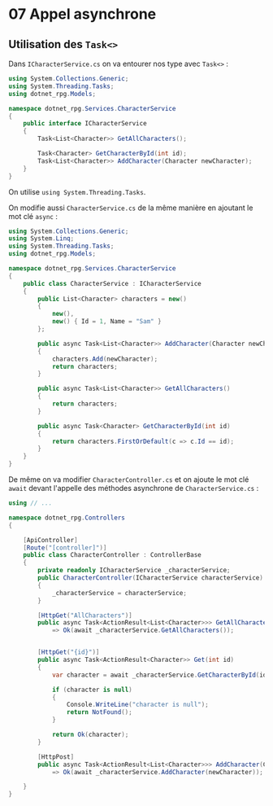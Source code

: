 # 07 Appel asynchrone

## Utilisation des `Task<>`

Dans `ICharacterService.cs` on va entourer nos type avec `Task<>` :

```csharp
using System.Collections.Generic;
using System.Threading.Tasks;
using dotnet_rpg.Models;

namespace dotnet_rpg.Services.CharacterService
{
    public interface ICharacterService
    {
        Task<List<Character>> GetAllCharacters();

        Task<Character> GetCharacterById(int id);
        Task<List<Character>> AddCharacter(Character newCharacter);
    }
}
```

On utilise `using System.Threading.Tasks`.

On modifie aussi `CharacterService.cs` de la même manière en ajoutant le mot clé `async` :

```csharp
using System.Collections.Generic;
using System.Linq;
using System.Threading.Tasks;
using dotnet_rpg.Models;

namespace dotnet_rpg.Services.CharacterService
{
    public class CharacterService : ICharacterService
    {
        public List<Character> characters = new()
        {
            new(),
            new() { Id = 1, Name = "Sam" }
        };

        public async Task<List<Character>> AddCharacter(Character newCharacter)
        {
            characters.Add(newCharacter);
            return characters;
        }

        public async Task<List<Character>> GetAllCharacters()
        {
            return characters;
        }

        public async Task<Character> GetCharacterById(int id)
        {
            return characters.FirstOrDefault(c => c.Id == id);
        }
    }
}
```

De même on va modifier `CharacterController.cs` et on ajoute le mot clé `await` devant l'appelle des méthodes asynchrone de `CharacterService.cs` :

```csharp
using // ...

namespace dotnet_rpg.Controllers
{

    [ApiController]
    [Route("[controller]")]
    public class CharacterController : ControllerBase
    {
        private readonly ICharacterService _characterService;
        public CharacterController(ICharacterService characterService)
        {
            _characterService = characterService;
        }

        [HttpGet("AllCharacters")]
        public async Task<ActionResult<List<Character>>> GetAllCharacters()
            => Ok(await _characterService.GetAllCharacters());


        [HttpGet("{id}")]
        public async Task<ActionResult<Character>> Get(int id)
        {
            var character = await _characterService.GetCharacterById(id);

            if (character is null)
            {
                Console.WriteLine("character is null");
                return NotFound();
            }

            return Ok(character);
        }

        [HttpPost]
        public async Task<ActionResult<List<Character>>> AddCharacter(Character newCharacter)
            => Ok(await _characterService.AddCharacter(newCharacter));

    }
}
```

